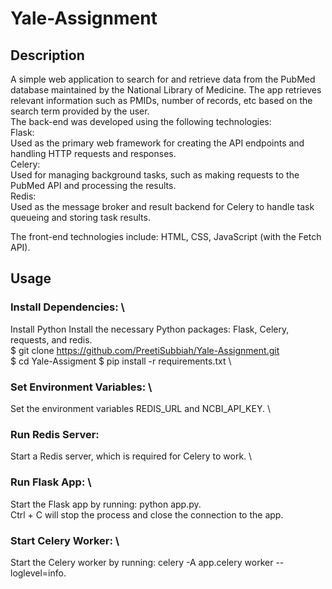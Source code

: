 # Yale-Assignment
## Description
A simple web application to search for and retrieve data from the PubMed database maintained by the National Library of Medicine. The app retrieves relevant information such as PMIDs, number of records, etc based on the search term provided by the user. \
The back-end was developed using the following technologies: \
Flask: \
Used as the primary web framework for creating the API endpoints and handling HTTP requests and responses. \
Celery: \
Used for managing background tasks, such as making requests to the PubMed API and processing the results. \
Redis: \
Used as the message broker and result backend for Celery to handle task queueing and storing task results.

The front-end technologies include: HTML, CSS, JavaScript (with the Fetch API).

## Usage
### Install Dependencies: \
Install Python
Install the necessary Python packages: Flask, Celery, requests, and redis. \
$ git clone https://github.com/PreetiSubbiah/Yale-Assignment.git \
$ cd Yale-Assigment $ pip install -r requirements.txt \
### Set Environment Variables: \
Set the environment variables REDIS_URL and NCBI_API_KEY. \
### Run Redis Server:
Start a Redis server, which is required for Celery to work. \
### Run Flask App: \
Start the Flask app by running: python app.py. \
Ctrl + C will stop the process and close the connection to the app.
### Start Celery Worker: \
Start the Celery worker by running: celery -A app.celery worker --loglevel=info.
